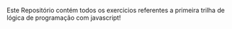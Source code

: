 Este Repositório contém todos os exercicios referentes a primeira trilha de lógica de programação com javascript!
